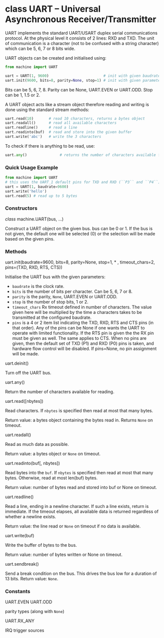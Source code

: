# class UART – Universal Asynchronous Receiver/Transmitter

UART implements the standard UART/USART duplex serial communications protocol. At the physical level it consists of 2 lines: RXD and TXD. The unit of communication is a character (not to be confused with a string character) which can be 5, 6, 7 or 8 bits wide.

UART objects can be created and initialised using:

```python
from machine import UART

uart = UART(1, 9600)                         # init with given baudrate
uart.init(9600, bits=8, parity=None, stop=1) # init with given parameters
```

Bits can be 5, 6, 7, 8. Parity can be None, <constant>UART.EVEN</constant> or <constant>UART.ODD</constant>. Stop can be 1, 1.5 or 2.

A UART object acts like a stream object therefore reading and writing is done using the standard stream methods:

```python
uart.read(10)       # read 10 characters, returns a bytes object
uart.readall()      # read all available characters
uart.readline()     # read a line
uart.readinto(buf)  # read and store into the given buffer
uart.write('abc')   # write the 3 characters
```

To check if there is anything to be read, use:

```python
uart.any()               # returns the number of characters available for reading
```

### Quick Usage Example

```python
from machine import UART
# this uses the UART_1 default pins for TXD and RXD (``P3`` and ``P4``)
uart = UART(1, baudrate=9600)
uart.write('hello')
uart.read(5) # read up to 5 bytes
```

### Constructors
<class><i>class</i> machine.UART(bus, ...)</class>

Construct a UART object on the given bus. bus can be 0 or 1. If the bus is not given, the default one will be selected (0) or the selection will be made based on the given pins.

### Methods

<function>uart.init(baudrate=9600, bits=8, parity=None, stop=1, * , timeout_chars=2, pins=(TXD, RXD, RTS, CTS))</function>

Initialise the UART bus with the given parameters:

- ``baudrate`` is the clock rate.
- ``bits`` is the number of bits per character. Can be 5, 6, 7 or 8.
- ``parity`` is the parity, ``None``, <constant>UART.EVEN</constant> or <constant>UART.ODD</constant>.
- ``stop`` is the number of stop bits, 1 or 2.
- ``timeout_chars`` Rx timeout defined in number of characters. The value given here will be multiplied by the time a characters takes to be transmitted at the configured baudrate.
- ``pins`` is a 4 or 2 item list indicating the TXD, RXD, RTS and CTS pins (in that order). Any of the pins can be None if one wants the UART to operate with limited functionality. If the RTS pin is given the the RX pin must be given as well. The same applies to CTS. When no pins are given, then the default set of TXD (P1) and RXD (P0) pins is taken, and hardware flow control will be disabled. If pins=None, no pin assignment will be made.

<function>uart.deinit()</function>

Turn off the UART bus.

<function>uart.any()</function>

Return the number of characters available for reading.

<function>uart.read([nbytes])</function>

Read characters. If ``nbytes`` is specified then read at most that many bytes.

Return value: a bytes object containing the bytes read in. Returns ``None`` on timeout.

<function>uart.readall()</function>

Read as much data as possible.

Return value: a bytes object or ``None`` on timeout.

<function>uart.readinto(buf[, nbytes])</function>

Read bytes into the ``buf``. If ``nbytes`` is specified then read at most that many bytes. Otherwise, read at most len(buf) bytes.

Return value: number of bytes read and stored into buf or None on timeout.

<function>uart.readline()</function>

Read a line, ending in a newline character. If such a line exists, return is immediate. If the timeout elapses, all available data is returned regardless of whether a newline exists.

Return value: the line read or ``None`` on timeout if no data is available.

<function>uart.write(buf)</function>

Write the buffer of bytes to the bus.

Return value: number of bytes written or None on timeout.

<function>uart.sendbreak()</function>

Send a break condition on the bus. This drives the bus low for a duration of 13 bits. Return value: ``None``.

### Constants
<constant>UART.EVEN</constant> <constant>UART.ODD</constant>

parity types (along with ``None``)

<constant>UART.RX_ANY</constant>

IRQ trigger sources
